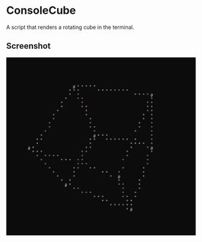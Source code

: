 # ConsoleCube
A script that renders a rotating cube in the terminal.

## Screenshot
![alt text](https://github.com/Flederossi/ConsoleCube/blob/main/Screen.png)
